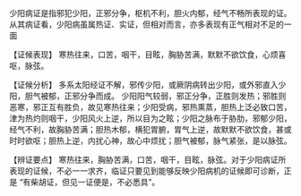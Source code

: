 少阳病证是指邪犯少阳，正邪分争，枢机不利，胆火内郁，经气不畅所表现的证。从其病证看，少阳病虽属热证、实证，但相对而言，亦多表现有正气相对不足的一面 

【证候表现】
寒热往来，口苦，咽干，目眩，胸胁苦满，默默不欲饮食，心烦喜呕，脉弦。

【证候分析】
多系太阳经证不解，邪传少阳，或厥阴病转出少阳，或外邪直入少阳，胆气被郁，正邪分争而成。
少阳阳气较弱，邪正分争，正胜则发热；邪胜则恶寒，邪正互有胜负，故见寒热往来；少阳受病，邪热熏蒸，胆热上泛必致口苦，津为热灼则咽干，少阳风火上逆，所以目为之眩；少阳之脉布于胁肋，邪郁少阳，经气不利，故胸胁苦满；胆热木郁，横犯胃腑，胃气上逆，故默默不欲饮食，甚或时时欲呕；胆热上逆，内扰心神，故心中烦扰；胆气被郁，脉气紧张，是以脉弦。

【辨证要点】
寒热往来，胸胁苦满，口苦，咽干，目眩，脉弦。对于少阳病证所表现的证候，不必一一求齐，临证只要见到能够反映少阳病机的证候即可诊断，正是 “有柴胡证，但见一证便是，不必悉具”。